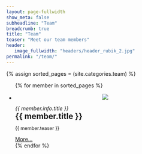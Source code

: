 ```yaml
---
layout: page-fullwidth
show_meta: false
subheadline: "Team"
breadcrumb: true
title: "Team"
teaser: "Meet our team members"
header:
   image_fullwidth: "headers/header_rubik_2.jpg"
permalink: "/team/"
---
```

<!--{% assign sorted_pages = (site.categories.team | sort: 'info.pos') %}-->
{% assign sorted_pages = (site.categories.team) %}
<ul class="small-block-grid-1 medium-block-grid-2 large-block-grid-3">
    {% for member in sorted_pages %}
    <li>
    <p><center><img class="text-center photo-round" src="{{ site.urlimg }}/team/{{ member.image.thumb }}" /><br /></center></p>
    <div><i>{{ member.info.title }}</i></div>
    <div style="font-size: 150%; font-weight: bold">{{ member.title }}</div>
    <p style="font-size: 90%">{{ member.teaser }}</p>
    <div class="text-right"><a href="{{ site.url }}{{ member.url }}">More...</a></div>
    </li>
    {% endfor %}
</ul>

